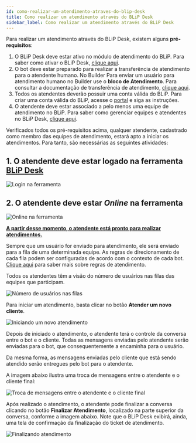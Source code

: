 ```yaml
---
id: como-realizar-um-atendimento-atraves-do-blip-desk
title: Como realizar um atendimento através do BLiP Desk
sidebar_label: Como realizar um atendimento através do BLiP Desk
---
```


Para realizar um atendimento através do BLiP Desk, existem alguns **pré-requisitos**:

1. O BLiP Desk deve estar ativo no módulo de atendimento do BLiP. Para saber como ativar o BLiP Desk, [clique aqui](https://help.blip.ai/hc/pt-br/articles/360001215251-Como-ativar-o-BLiP-Desk-como-um-canal-de-atendimento).
2. O bot deve estar preparado para realizar a transferência de atendimento para o atendente humano. No Builder Para enviar um usuário para atendimento humano no Builder use o **bloco de Atendimento**. Para consultar a documentação de transferência de atendimento, [clique aqui](https://docs.blip.ai/#introduction).
3. Todos os atendentes deverão possuir uma conta válida do BLiP. Para criar uma conta válida do BLiP, acesse o [portal](https://portal.blip.ai/application) e siga as instruções.
4. O atendente deve estar associado a pelo menos uma equipe de atendimento no BLiP. Para saber como gerenciar equipes e atendentes no BLiP Desk, [clique aqui](https://help.blip.ai/hc/pt-br/articles/360001197332-Gerenciando-equipes-de-atendimento-no-BLiP-Desk).

Verificados todos os pré-requisitos acima, qualquer atendente, cadastrado como membro das equipes de atendimento, estará apto a iniciar os atendimentos. Para tanto, são necessárias as seguintes atividades:

## 1. O atendente deve estar logado na ferramenta [BLiP Desk](https://desk.blip.ai)

![Login na ferramenta](/img/helpdesk/desk-como-realizar-um-atendimento-atraves-do-blip-desk-1.png)

## 2. O atendente deve estar *Online* na ferramenta

![Online na ferramenta](/img/helpdesk/desk-como-realizar-um-atendimento-atraves-do-blip-desk-2.png)

**<u>A partir desse momento, o atendente está pronto para realizar atendimentos.</u>**

Sempre que um usuário for enviado para atendimento, ele será enviado para a fila de uma determinada equipe. As regras de direcionamento de cada fila podem ser configuradas de acordo com o contexto de cada bot. [Clique aqui](https://help.blip.ai/hc/pt-br/articles/360001215891-Como-definir-regras-de-atendimento-no-BLiP-Desk) para saber mais sobre regras de atendimento.

Todos os atendentes têm a visão do número de usuários nas filas das equipes que participam.

![Número de usuários nas filas](/img/helpdesk/desk-como-realizar-um-atendimento-atraves-do-blip-desk-3.png)

Para iniciar um atendimento, basta clicar no botão **Atender um novo cliente**.

![Iniciando um novo atendimento](/img/helpdesk/desk-como-realizar-um-atendimento-atraves-do-blip-desk-4.png)

Depois de iniciado o atendimento, o atendente terá o controle da conversa entre o bot e o cliente. Todas as mensagens enviadas pelo atendente serão enviadas para o bot, que consequentemente a encaminha para o usuário.

Da mesma forma, as mensagens enviadas pelo cliente que está sendo atendido serão entregues pelo bot para o atendente.

A imagem abaixo ilustra uma troca de mensagens entre o atendente e o cliente final:

![Troca de mensagens entre o atendente e o cliente final](/img/helpdesk/desk-como-realizar-um-atendimento-atraves-do-blip-desk-5.png)

Após realizado o atendimento, o atendente pode finalizar a conversa clicando no botão **Finalizar Atendimento**, localizado na parte superior da conversa, conforme a imagem abaixo. Note que o BLiP Desk exibirá, ainda, uma tela de confirmação da finalização do ticket de atendimento.

![Finalizando atendimento](/img/helpdesk/desk-como-realizar-um-atendimento-atraves-do-blip-desk-6.png)

<!-- Rating frame -->
<script type="text/javascript" src="/scripts/rating.js"></script>